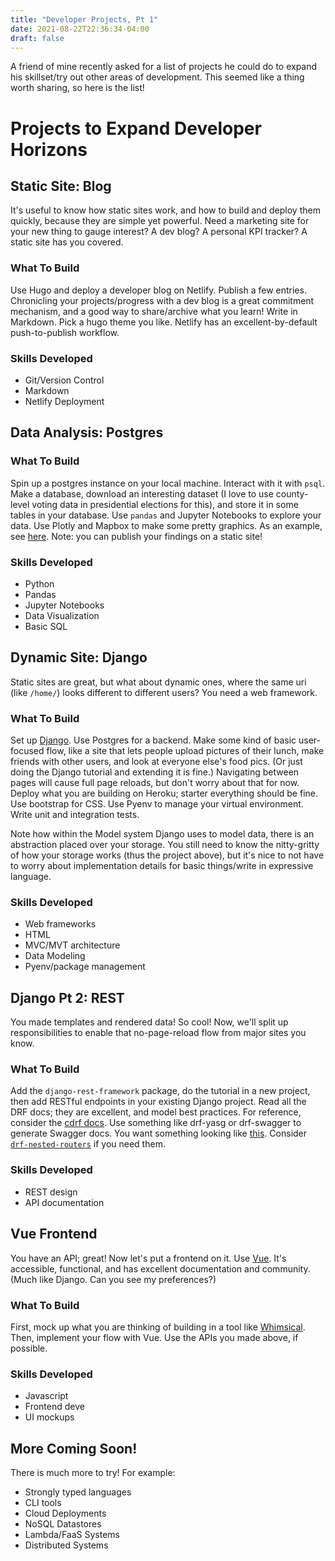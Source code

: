 ```yaml
---
title: "Developer Projects, Pt 1"
date: 2021-08-22T22:36:34-04:00
draft: false
---
```


A friend of mine recently asked for a list of projects he could do to expand his skillset/try out other areas of development.  This seemed like a thing worth sharing, so here is the list!

# Projects to Expand Developer Horizons

## Static Site: Blog

It's useful to know how static sites work, and how to build and deploy them quickly, because they are simple yet powerful.  Need a marketing site for your new thing to gauge interest?  A dev blog?  A personal KPI tracker?  A static site has you covered.

### What To Build

Use Hugo and deploy a developer blog on Netlify.  Publish a few entries.  Chronicling your projects/progress with a dev blog is a great commitment mechanism, and a good way to share/archive what you learn!  Write in Markdown.  Pick a hugo theme you like.  Netlify has an excellent-by-default push-to-publish workflow.

### Skills Developed

 * Git/Version Control
 * Markdown 
 * Netlify Deployment

## Data Analysis: Postgres

### What To Build

Spin up a postgres instance on your local machine.  Interact with it with `psql`.  Make a database, download an interesting dataset (I love to use county-level voting data in presidential elections for this), and store it in some tables in your database.  Use `pandas` and Jupyter Notebooks to explore your data.  Use Plotly and Mapbox to make some pretty graphics.   As an example, see [here](https://whatactuallyhappenedin2016.com/).  Note: you can publish your findings on a static site!

### Skills Developed

 * Python
 * Pandas
 * Jupyter Notebooks
 * Data Visualization
 * Basic SQL

## Dynamic Site: Django

Static sites are great, but what about dynamic ones, where the same uri (like `/home/`) looks different to different users?  You need a web framework.

### What To Build

Set up [Django](https://www.djangoproject.com/).  Use Postgres for a backend.  Make some kind of basic user-focused flow, like a site that lets people upload pictures of their lunch, make friends with other users, and look at everyone else's food pics.  (Or just doing the Django tutorial and extending it is fine.)  Navigating between pages will cause full page reloads, but don't worry about that for now.  Deploy what you are building on Heroku; starter everything should be fine.  Use bootstrap for CSS.  Use Pyenv to manage your virtual environment.  Write unit and integration tests.

Note how within the Model system Django uses to model data, there is an abstraction placed over your storage.  You still need to know the nitty-gritty of how your storage works (thus the project above), but it's nice to not have to worry about implementation details for basic things/write in expressive language.

### Skills Developed
 * Web frameworks
 * HTML
 * MVC/MVT architecture
 * Data Modeling
 * Pyenv/package management

## Django Pt 2: REST

You made templates and rendered data!  So cool!  Now, we'll split up responsibilities to enable that no-page-reload flow from major sites you know.

### What To Build

Add the `django-rest-framework` package, do the tutorial in a new project, then add RESTful endpoints in your existing Django project.  Read all the DRF docs; they are excellent, and model best practices.  For reference, consider the [cdrf docs](https://www.cdrf.co/).  Use something like drf-yasg or drf-swagger to generate Swagger docs.  You want something looking like [this](https://petstore.swagger.io/).  Consider [`drf-nested-routers`](https://github.com/alanjds/drf-nested-routers) if you need them.


### Skills Developed

 * REST design
 * API documentation

## Vue Frontend

You have an API; great!  Now let's put a frontend on it.  Use [Vue](https://vuejs.org/).  It's accessible, functional, and has excellent documentation and community.  (Much like Django.  Can you see my preferences?)    

### What To Build

First, mock up what you are thinking of building in a tool like [Whimsical](https://whimsical.com/).  Then, implement your flow with Vue.  Use the APIs you made above, if possible.

### Skills Developed

 * Javascript
 * Frontend deve
 * UI mockups

## More Coming Soon!

There is much more to try!  For example:

 * Strongly typed languages
 * CLI tools
 * Cloud Deployments
 * NoSQL Datastores
 * Lambda/FaaS Systems
 * Distributed Systems